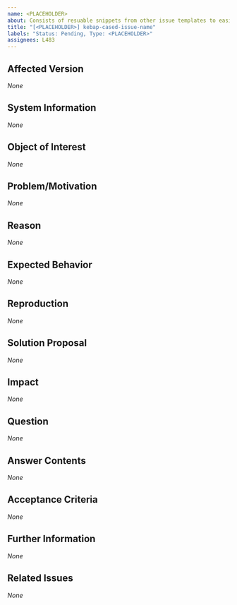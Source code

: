 ```yaml
---
name: <PLACEHOLDER>
about: Consists of resuable snippets from other issue templates to easily create new issue templates
title: "[<PLACEHOLDER>] kebap-cased-issue-name"
labels: "Status: Pending, Type: <PLACEHOLDER>"
assignees: L483
---
```


<!--
How to use this template:
Do NOT abuse a "<PLACEHOLDER>" to report "security vulnerabilities".
In such instances, act as described in the project's "security policy" or if the project does not specify how to report these incidents, open a "security advisory".

Do NOT ABUSE a "<PLACEHOLDER>" issue to test out new stuff that may or may not be included in the project, like, experimenting with new tools to see whether you can get them to work or whether they are appropriate for the project.
Use a "feature request" or a "feature change request" instead, work on them on their own branch, and (if fitting) mark them with the `Flag: Suggestion` label.
Keep in mind not all "opened" and "accepted" issues have to be resolved. They can also be "abandoned" if the experiments turn out as failure.

Do NOT abuse a "<PLACEHOLDER>" issue to refactor the code itself, like renaming a variable or class.
Do NOT abuse a "<PLACEHOLDER>" issue to fix a bug caused by, for example, a typo, and use a "bug report" instead.
Use it ONLY for <PLACEHOLDER>.

If there are "multiple little improvement suggestions", you can mention them bundled within a "single issue" because the effort of writing issues should not drastically surpass the effort of resolving them.
Make sure to present each improvement DISTINCTLY from the rest and to use the SAME ORDER of refinements in each section when bundling multiple improvements inside one issue.
However, create a SEPARATE issue for each issue that is concerned with the "<PLACEHOLDER>" itself.

Keep ALL of the text encapsulated in comments, even though it will not be rendered.
ONLY add text in the places that are filled with *None* default and replace *None* with your text.
-->

## Affected Version
<!--
Name the known versions or main branches of the project that the <PLACEHOLDER> affects.
e.g. Project Version 1.2.1, Project Version 2.0.0
-->
*None*

## System Information
<!--
Name any potentially helpful information about the system(s) where the <PLACEHOLDER> appeared, like the operating system and its version, the browser and its version, device information, etc.
e.g. Windows 10 Pro 21H2 64-bit, Firefox 108.0.2 64-bit
-->
*None*

## Object of Interest
<!--
Describe the <PLACEHOLDER> parts that require design overwork as specifical as possible.
<EXEMPLIFYING QUESTIONS>
-->
*None*

## Problem/Motivation
<!--
Describe your problem or motivation that caused your <PLACEHOLDER> request as detailed as possible.
<EXEMPLIFYING QUESTIONS>
-->
*None*

## Reason
<!--
Describe why the mentioned parts require <PLACEHOLDER> as detailed as possible.
<EXEMPLIFYING QUESTIONS>
-->
*None*

## Expected Behavior
<!--
Describe how you expected the program to behave as specifical as possible.
-->
*None*

## Reproduction
<!--
Describe how to reproduce the <PLACEHOLDER> step-by-step as detailed as possible. Use an ordered list for this.
e.g.:
  1. I started here.
  2. Then, I did this.
  ...
-->
*None*

## Solution Proposal
<!--
Describe the solution that you have in mind as detailed as possible.
<EXEMPLIFYING QUESTIONS>
-->
*None*

## Impact
<!--
Describe potential side effects of your solution proposal, which could cause follow-up issues (in particular <PLACEHOLDER> requests), to the best of your knowledge.
-->
*None*

## Question
<!--
Write your question in full length as detailed as possible. Describe the object of confusion as specifical as possible. Also, describe possible subquestions or follow-up questions.
What confuses me? Can the question be split/structured into multiple, separately answerable subquestions? Do I have follow-up questions?
-->
*None*

## Answer Contents
<!--
Describe the information that the answer should provide as detailed as possible.
What information should the answer include to be satisfactory?
-->
*None*

## Acceptance Criteria
<!--
Specify the acceptance criteria as a task list that contains one or more entries.
e.g.:
  - [ ] Do this
  - [ ] Do that
  ...
-->
*None*

## Further Information
<!--
Add additional helpful, issue-related information, such as, links, screenshots, sketches, considerations, thoughts, etc.
-->
*None*

## Related Issues
<!--
Add a bullet point list of other related issues, in case there are any. In particular, the issue(s) (if you can narrow it/them down) that introduced the need for a <PLACEHOLDER> would be helpful.
e.g.:
  - #42
  - #73
  ...
-->
*None*

<!--
Information for contributors about label usage:
        
  - select any number of fitting labels that have a `Flag: ` prefix
  - select any number of fitting labels that have a `For: ` prefix
  - select EXACTLY ONE label that has a `Priority: ` prefix
  - select EXACTLY ONE label that has a `Scope: ` prefix
  - NEVER tamper with the initial `Status: Pending` label when creating an issue
  - NEVER add, remove, or change any associations (or the lack thereof) between an issue and label that has a `Type: ` prefix
        
Look at the label descriptions to grasp their proper usage and pick the most fitting.
If more than one `Type: ` label fits the issue, it is a good indicator that the issue mixes concerns.
You should then split this issue into multiple issues so that each new issue falls EXACTLY INTO ONE category.
-->
